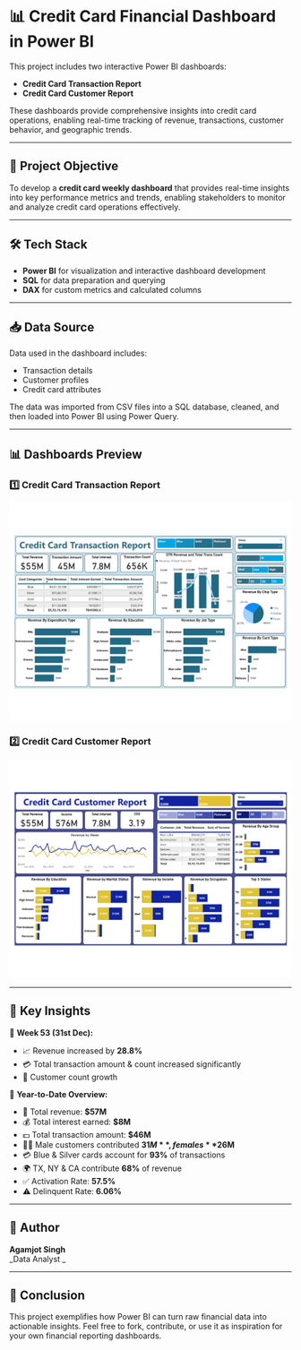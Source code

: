 # 📊 Credit Card Financial Dashboard in Power BI

This project includes two interactive Power BI dashboards:
- **Credit Card Transaction Report**
- **Credit Card Customer Report**

These dashboards provide comprehensive insights into credit card operations, enabling real-time tracking of revenue, transactions, customer behavior, and geographic trends.

---

## 🚀 Project Objective

To develop a **credit card weekly dashboard** that provides real-time insights into key performance metrics and trends, enabling stakeholders to monitor and analyze credit card operations effectively.

---

## 🛠️ Tech Stack

- **Power BI** for visualization and interactive dashboard development
- **SQL** for data preparation and querying
- **DAX** for custom metrics and calculated columns

---

## 📥 Data Source

Data used in the dashboard includes:
- Transaction details
- Customer profiles
- Credit card attributes

The data was imported from CSV files into a SQL database, cleaned, and then loaded into Power BI using Power Query.

---

## 📊 Dashboards Preview

### 1️⃣ Credit Card Transaction Report

![Transaction Dashboard Preview](Credit_Card_Transaction_Report.jpg)

### 2️⃣ Credit Card Customer Report

![Customer Dashboard Preview](Credit_Card_Customer_Report.jpg)


---

## 🔎 Key Insights

📅 **Week 53 (31st Dec):**
- 📈 Revenue increased by **28.8%**
- 💳 Total transaction amount & count increased significantly
- 👥 Customer count growth

📅 **Year-to-Date Overview:**
- 🏦 Total revenue: **$57M**
- 💰 Total interest earned: **$8M**
- 💵 Total transaction amount: **$46M**
- 👨‍💼 Male customers contributed **$31M**, females **$26M**
- 💳 Blue & Silver cards account for **93%** of transactions
- 🌍 TX, NY & CA contribute **68%** of revenue
- ✅ Activation Rate: **57.5%**
- ⚠️ Delinquent Rate: **6.06%**

---
## 👤 Author

**Agamjot Singh**  
_Data Analyst _

---



## 🏁 Conclusion

This project exemplifies how Power BI can turn raw financial data into actionable insights. Feel free to fork, contribute, or use it as inspiration for your own financial reporting dashboards.

